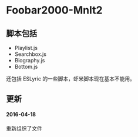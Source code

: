# Foobar2000-Mnlt2

## 脚本包括

- Playlist.js
- Searchbox.js
- Biography.js
- Bottom.js

还包括 ESLyric 的一些脚本，虾米脚本现在基本不能用。


## 更新

#### 2016-04-18

重新组织了文件

